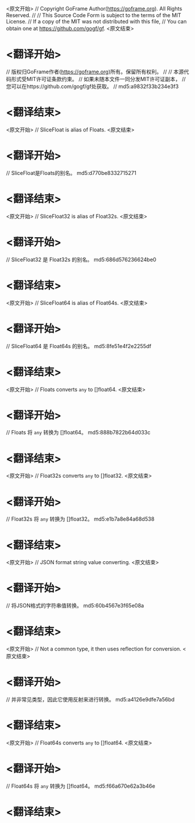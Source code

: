 
<原文开始>
// Copyright GoFrame Author(https://goframe.org). All Rights Reserved.
//
// This Source Code Form is subject to the terms of the MIT License.
// If a copy of the MIT was not distributed with this file,
// You can obtain one at https://github.com/gogf/gf.
<原文结束>

# <翻译开始>
// 版权归GoFrame作者(https://goframe.org)所有。保留所有权利。
//
// 本源代码形式受MIT许可证条款约束。
// 如果未随本文件一同分发MIT许可证副本，
// 您可以在https://github.com/gogf/gf处获取。
// md5:a9832f33b234e3f3
# <翻译结束>


<原文开始>
// SliceFloat is alias of Floats.
<原文结束>

# <翻译开始>
// SliceFloat是Floats的别名。 md5:d770be8332715271
# <翻译结束>


<原文开始>
// SliceFloat32 is alias of Float32s.
<原文结束>

# <翻译开始>
// SliceFloat32 是 Float32s 的别名。 md5:686d576236624be0
# <翻译结束>


<原文开始>
// SliceFloat64 is alias of Float64s.
<原文结束>

# <翻译开始>
// SliceFloat64 是 Float64s 的别名。 md5:8fe51e4f2e2255df
# <翻译结束>


<原文开始>
// Floats converts `any` to []float64.
<原文结束>

# <翻译开始>
// Floats 将 `any` 转换为 []float64。 md5:888b7822b64d033c
# <翻译结束>


<原文开始>
// Float32s converts `any` to []float32.
<原文结束>

# <翻译开始>
// Float32s 将 `any` 转换为 []float32。 md5:e1b7a8e84a68d538
# <翻译结束>


<原文开始>
// JSON format string value converting.
<原文结束>

# <翻译开始>
// 将JSON格式的字符串值转换。 md5:60b4567e3f65e08a
# <翻译结束>


<原文开始>
// Not a common type, it then uses reflection for conversion.
<原文结束>

# <翻译开始>
// 并非常见类型，因此它使用反射来进行转换。 md5:a4126e9dfe7a56bd
# <翻译结束>


<原文开始>
// Float64s converts `any` to []float64.
<原文结束>

# <翻译开始>
// Float64s 将 `any` 转换为 []float64。 md5:f66a670e62a3b46e
# <翻译结束>

